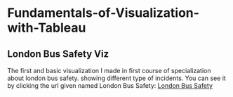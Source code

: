 # Fundamentals-of-Visualization-with-Tableau

## London Bus Safety Viz
   The first and basic visualization I made in first course of specialization about london bus safety. showing different type of incidents.
   You can see it by clicking the url given named London Bus Safety:
   [London Bus Safety ](https://tinyurl.com/ywmc7wxj)
